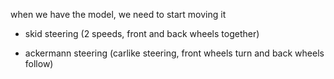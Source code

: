 when we have the model, we need to start moving it
- skid steering (2 speeds, front and back wheels together)

- ackermann steering (carlike steering, front wheels turn and back wheels follow)

